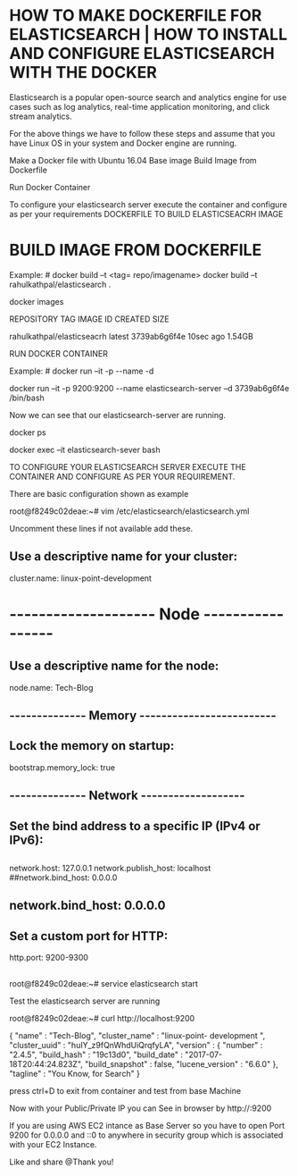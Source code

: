 # HOW TO MAKE DOCKERFILE FOR ELASTICSEARCH | HOW TO INSTALL AND CONFIGURE ELASTICSEARCH WITH THE DOCKER
Elasticsearch is a popular open-source search and analytics engine for use cases such as log analytics, real-time application monitoring, and click stream analytics.

For the above things we have to follow these steps and assume that you have Linux OS in your system and Docker engine are running.

Make a Docker file with Ubuntu 16.04 Base image
Build Image from Dockerfile

Run Docker Container

To configure your elasticsearch server execute the container and configure as per your requirements
DOCKERFILE TO BUILD ELASTICSEACRH IMAGE

# BUILD IMAGE FROM DOCKERFILE

Example: # docker  build  –t  <tag= repo/imagename>
 docker   build –t  rahulkathpal/elasticsearch   .

docker    images

REPOSITORY                 TAG     IMAGE ID       CREATED       SIZE

rahulkathpal/elasticseacrh  latest  3739ab6g6f4e   10sec ago     1.54GB

RUN DOCKER CONTAINER

Example: # docker run –it    -p   --name   -d     

 docker  run  –it  -p 9200:9200 --name elasticsearch-server   –d  3739ab6g6f4e   /bin/bash

Now we can see that our elasticsearch-server are running.

docker ps 

docker     exec  –it   elasticsearch-sever     bash

TO CONFIGURE YOUR ELASTICSEARCH SERVER EXECUTE THE CONTAINER AND CONFIGURE AS PER YOUR REQUIREMENT.

There are basic configuration shown as example


root@f8249c02deae:~# vim /etc/elasticsearch/elasticsearch.yml

Uncomment these lines if not available add these.


## Use a descriptive name for your cluster:
 cluster.name: linux-point-development
# -------------------- Node -----------------
## Use a descriptive name for the node:
 node.name: Tech-Blog
## -------------- Memory -------------------------
## Lock the memory on startup:
 bootstrap.memory_lock: true
## -------------- Network -------------------
## Set the bind address to a specific IP (IPv4 or IPv6):
##
 network.host: 127.0.0.1
 network.publish_host: localhost
 ##network.bind_host: 0.0.0.0
## network.bind_host: 0.0.0.0
## Set a custom port for HTTP:
 http.port: 9200-9300
##

root@f8249c02deae:~# service elasticsearch start


Test the elasticsearch server are running

root@f8249c02deae:~#  curl http://localhost:9200

{
  "name" : "Tech-Blog",
 "cluster_name" : "linux-point- development ",
  "cluster_uuid" : "huIY_z9fQnWhdUiQrqfyLA",
   "version" : {
     "number" : "2.4.5",
     "build_hash" : "19c13d0",
     "build_date" : "2017-07-18T20:44:24.823Z",
     "build_snapshot" : false,
     "lucene_version" : "6.6.0"
 },
  "tagline" : "You Know, for Search"
}

press ctrl+D to exit from container and test from base Machine

Now with your Public/Private IP you can See in browser by http://<ip>:9200

If you are using AWS EC2 intance as Base Server so you have to open Port 9200 for 0.0.0.0 and ::0 to anywhere in security group which is associated with your EC2 Instance.

Like and share @Thank you!

